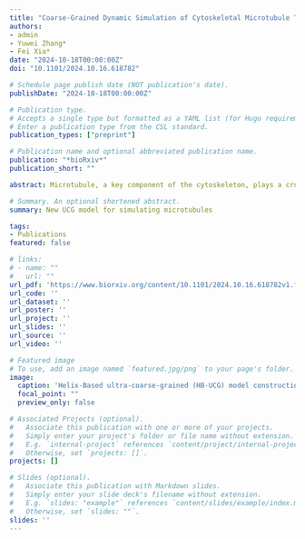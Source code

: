 ```yaml
---
title: "Coarse-Grained Dynamic Simulation of Cytoskeletal Microtubule Twist"
authors:
- admin
- Yuwei Zhang*
- Fei Xia*
date: "2024-10-18T00:00:00Z"
doi: "10.1101/2024.10.16.618782"

# Schedule page publish date (NOT publication's date).
publishDate: "2024-10-18T00:00:00Z"

# Publication type.
# Accepts a single type but formatted as a YAML list (for Hugo requirements).
# Enter a publication type from the CSL standard.
publication_types: ["preprint"]

# Publication name and optional abbreviated publication name.
publication: "*bioRxiv*"
publication_short: ""

abstract: Microtubule, a key component of the cytoskeleton, plays a crucial role in cell mitosis. Modeling and dynamic simulation of microtubules at the micrometer scale remain a significant challenge. In this study, we developed the helix based ultra-coarse-grained (HB-UCG) model for the dynamic simulation of microtubules, based on the helical characteristics obtained from electron microscopy density data. We constructed microtubules up to 35 μm in length and investigated the relationship between persistence length and contour length. By comparing our results with experimental data, we validated the potential of the HB-UCG model in simulating microtubule functions. We also simulated the twist process of microtubules driven by motor proteins, successfully demonstrating the model's effectiveness in simulating biological processes. This study can provide the foundation for theoretical simulations of microtubule functions during mitosis.

# Summary. An optional shortened abstract.
summary: New UCG model for simulating microtubules

tags:
- Publications
featured: false

# links:
# - name: ""
#   url: ""
url_pdf: 'https://www.biorxiv.org/content/10.1101/2024.10.16.618782v1.full.pdf'
url_code: ''
url_dataset: ''
url_poster: ''
url_project: ''
url_slides: ''
url_source: ''
url_video: ''

# Featured image
# To use, add an image named `featured.jpg/png` to your page's folder. 
image:
  caption: 'Helix-Based ultra-coarse-grained (HB-UCG) model construction process'
  focal_point: ""
  preview_only: false

# Associated Projects (optional).
#   Associate this publication with one or more of your projects.
#   Simply enter your project's folder or file name without extension.
#   E.g. `internal-project` references `content/project/internal-project/index.md`.
#   Otherwise, set `projects: []`.
projects: []

# Slides (optional).
#   Associate this publication with Markdown slides.
#   Simply enter your slide deck's filename without extension.
#   E.g. `slides: "example"` references `content/slides/example/index.md`.
#   Otherwise, set `slides: ""`.
slides: ''
---
```


